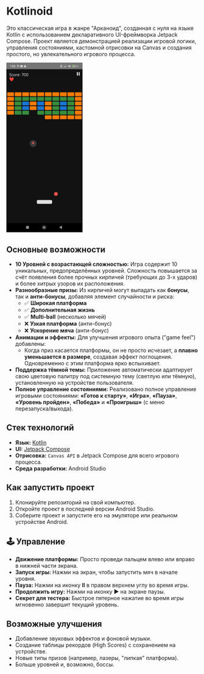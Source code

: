 # Kotlinoid

Это классическая игра в жанре "Арканоид", созданная с нуля на языке Kotlin с использованием декларативного UI-фреймворка Jetpack Compose. Проект является демонстрацией реализации игровой логики, управления состояниями, кастомной отрисовки на Canvas и создания простого, но увлекательного игрового процесса.

<a href="screenshots/screenshot.jpg"><img src="screenshots/screenshot.jpg" alt="Скриншот игры" width="200"/></a>

## Основные возможности

* **10 Уровней с возрастающей сложностью:** Игра содержит 10 уникальных, предопределённых уровней. Сложность повышается за счёт появления более прочных кирпичей (требующих до 3-х ударов) и более хитрых узоров их расположения.
* **Разнообразные призы:** Из кирпичей могут выпадать как **бонусы**, так и **анти-бонусы**, добавляя элемент случайности и риска:
    * ✅ **Широкая платформа**
    * ✅ **Дополнительная жизнь**
    * ✅ **Multi-ball** (несколько мячей)
    * ❌ **Узкая платформа** (анти-бонус)
    * ❌ **Ускорение мяча** (анти-бонус)
* **Анимации и эффекты:** Для улучшения игрового опыта ("game feel") добавлены:
    * Когда приз касается платформы, он не просто исчезает, а **плавно уменьшается в размере**, создавая эффект поглощения. Одновременно с этим платформа ярко вспыхивает.
* **Поддержка тёмной темы:** Приложение автоматически адаптирует свою цветовую палитру под системную тему (светлую или тёмную), установленную на устройстве пользователя.
* **Полное управление состояниями:** Реализовано полное управление игровыми состояниями: **«Готов к старту»**, **«Игра»**, **«Пауза»**, **«Уровень пройден»**, **«Победа»** и **«Проигрыш»** (с меню перезапуска/выхода).

## Стек технологий

* **Язык:** [Kotlin](https://kotlinlang.org/)
* **UI:** [Jetpack Compose](https://developer.android.com/jetpack/compose)
* **Отрисовка:** `Canvas API` в Jetpack Compose для всего игрового процесса.
* **Среда разработки:** Android Studio

## Как запустить проект

1.  Клонируйте репозиторий на свой компьютер.
2.  Откройте проект в последней версии Android Studio.
3.  Соберите проект и запустите его на эмуляторе или реальном устройстве Android.

## 🕹️ Управление

* **Движение платформы:** Просто проведи пальцем влево или вправо в нижней части экрана.
* **Запуск игры:** Нажми на экран, чтобы запустить мяч в начале уровня.
* **Пауза:** Нажми на иконку **II** в правом верхнем углу во время игры.
* **Продолжить игру:** Нажми на иконку **▶** на экране паузы.
* **Секрет для тестера:** Быстрое пятерное нажатие во время игры мгновенно завершит текущий уровень.

## Возможные улучшения

* Добавление звуковых эффектов и фоновой музыки.
* Создание таблицы рекордов (High Scores) с сохранением на устройстве.
* Новые типы призов (например, лазеры, "липкая" платформа).
* Больше уровней и, возможно, боссы.
